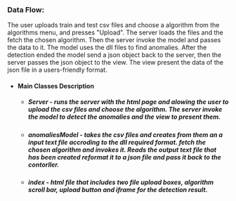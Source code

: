 ### Data Flow:
The user uploads train and test csv files and choose a algorithm from the algorithms menu, and presses "Upload".
The server loads the files and the fetch the chosen algorithm.
Then the server invoke the model and passes the data to it.
The model uses the dll files to find anomalies.
After the detection ended the model send a json object back to the server, then the server passes the json object to the view.
The view present the data of the json file in a users-friendly format.

- #### Main Classes Description

  - ##### Server - runs the server with the html page and alowing the user to upload the csv files and choose the algorithm. The server invoke the model to detect the anomalies and the view to present them.
  - ##### anomaliesModel - takes the csv files and creates from them an  a input text file accroding to the dll required format. fetch the chosen algorithm and invokes it. Reads the output text file that has been created reformat it to a json file and pass it back to the contorller.
  - ##### index - html file that includes two file upload boxes, algorithm scroll bar, upload button and iframe for the detection result. 


 


